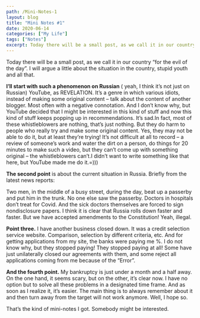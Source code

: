 ```yaml
---
path: /Mini-Notes-1
layout: blog
title: "Mini Notes #1"
date: 2020-06-14
categories: ["My Life"]
tags: ["Notes"]
excerpt: Today there will be a small post, as we call it in our country “for the evil of the day”. I will argue a little about the situation in the country, stupid youth and all that.
---
```


Today there will be a small post, as we call it in our country “for the evil of the day”. I will argue a little about the situation in the country, stupid youth and all that.

**I’ll start with such a phenomenon on Russian** ( yeah, I think it’s not just on Russian) YouTube, as REVELATION. It’s a genre in which various idiots, instead of making some original content – talk about the content of another blogger. Most often with a negative connotation. And I don’t know why, but YouTube decided that I might be interested in this kind of stuff and now this kind of stuff keeps popping up in recommendations. It’s sad.In fact, most of these whistleblowers are nothing, that’s just nothing. But they do harm to people who really try and make some original content. Yes, they may not be able to do it, but at least they’re trying! It’s not difficult at all to record – a review of someone’s work and water the dirt on a person, do things for 20 minutes to make such a video, but they can’t come up with something original – the whistleblowers can’t.I didn’t want to write something like that here, but YouTube made me do it.=)))

**The second point** is about the current situation in Russia. Briefly from the latest news reports:

Two men, in the middle of a busy street, during the day, beat up a passerby and put him in the trunk. No one else saw the passerby.
Doctors in hospitals don’t treat for Covid. And the sick doctors themselves are forced to sign nondisclosure papers.
I think it is clear that Russia rolls down faster and faster. But we have accepted amendments to the Constitution! Yeah, illegal.

**Point three.** I have another business closed down. It was a credit selection service website. Comparison, selection by different criteria, etc. And for getting applications from my site, the banks were paying me %. I do not know why, but they stopped paying! They stopped paying at all! Some have just unilaterally closed our agreements with them, and some reject all applications coming from me because of the “Error”.

**And the fourth point.** My bankruptcy is just under a month and a half away. On the one hand, it seems scary, but on the other, it’s clear now. I have no option but to solve all these problems in a designated time frame. And as soon as I realize it, it’s easier. The main thing is to always remember about it and then turn away from the target will not work anymore. Well, I hope so.

That’s the kind of mini-notes I got. Somebody might be interested.
